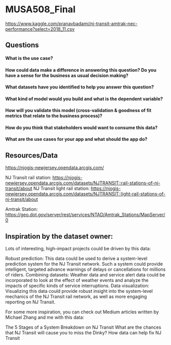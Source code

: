 # MUSA508_Final

https://www.kaggle.com/pranavbadami/nj-transit-amtrak-nec-performance?select=2018_11.csv

## Questions
#### What is the use case? 

#### How could data make a difference in answering this question? Do you have a sense for the business as usual decision making?

#### What datasets have you identified to help you answer this question?

#### What kind of model would you build and what is the dependent variable?

#### How will you validate this model (cross-validation & goodness of fit metrics that relate to the business process)?

#### How do you think that stakeholders would want to consume this data?

#### What are the use cases for your app and what should the app do?



## Resources/Data

https://njogis-newjersey.opendata.arcgis.com/

NJ Transit rail station: https://njogis-newjersey.opendata.arcgis.com/datasets/NJTRANSIT::rail-stations-of-nj-transit/about
NJ Transit light rail station: https://njogis-newjersey.opendata.arcgis.com/datasets/NJTRANSIT::light-rail-stations-of-nj-transit/about


Amtrak Station: https://geo.dot.gov/server/rest/services/NTAD/Amtrak_Stations/MapServer/0


## Inspiration by the dataset owner:
Lots of interesting, high-impact projects could be driven by this data:

Robust prediction: This data could be used to derive a system-level prediction system for the NJ Transit network. Such a system could provide intelligent, targeted advance warnings of delays or cancellations for millions of riders.
Combining datasets: Weather data and service alert data could be incorporated to look at the effect of weather events and analyze the impacts of specific kinds of service interruptions.
Data visualization: Visualizing this data could provide robust insight into the system-level mechanics of the NJ Transit rail network, as well as more engaging reporting on NJ Transit.

For some more inspiration, you can check out Medium articles written by Michael Zhang and me with this data:

The 5 Stages of a System Breakdown on NJ Transit
What are the chances that NJ Transit will cause you to miss the Dinky?
How data can help fix NJ Transit


